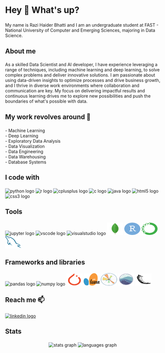 <h1 align="left">Hey 👋 What's up?</h1>

###

<p align="left">My name is Razi Haider Bhatti and I am an undergraduate student at FAST - National University of Computer and Emerging Sciences, majoring in Data Science.</p>

###

<h2 align="left">About me</h2>

###

<p align="left">As a skilled Data Scientist and AI developer, I have experience leveraging a range of techniques, including machine learning and deep learning, to solve complex problems and deliver innovative solutions. I am passionate about using data-driven insights to optimize processes and drive business growth, and I thrive in diverse work environments where collaboration and communication are key. My focus on delivering impactful results and continuous learning drives me to explore new possibilities and push the boundaries of what's possible with data.</p>

###

<h2 align="left">My work revolves around 🔭</h2>

###

<p align="left">- Machine Learning<br>- Deep Learning<br>- Exploratory Data Analysis<br>- Data Visualization<br>- Data Engineering<br>- Data Warehousing<br>- Database Systems</p>

###

<h2 align="left">I code with</h2>

###

<div align="left">
  <img src="https://cdn.jsdelivr.net/gh/devicons/devicon/icons/python/python-original.svg" height="40" width="52" alt="python logo"  />
  <img src="https://cdn.jsdelivr.net/gh/devicons/devicon/icons/r/r-original.svg" height="40" width="52" alt="r logo"  />
  <img src="https://cdn.jsdelivr.net/gh/devicons/devicon/icons/cplusplus/cplusplus-original.svg" height="40" width="52" alt="cplusplus logo"  />
  <img src="https://cdn.jsdelivr.net/gh/devicons/devicon/icons/c/c-original.svg" height="40" width="52" alt="c logo"  />
  <img src="https://cdn.jsdelivr.net/gh/devicons/devicon/icons/java/java-original.svg" height="40" width="52" alt="java logo"  />
  <img src="https://cdn.jsdelivr.net/gh/devicons/devicon/icons/html5/html5-original.svg" height="40" width="52" alt="html5 logo"  />
  <img src="https://cdn.jsdelivr.net/gh/devicons/devicon/icons/css3/css3-original.svg" height="40" width="52" alt="css3 logo"  />
</div>

###

<h2 align="left">Tools</h2>

###
<div align="left">
  <img src="https://cdn.jsdelivr.net/gh/devicons/devicon/icons/jupyter/jupyter-original.svg" height="40" width="52" alt="jupyter logo"  />
  <img src="https://cdn.jsdelivr.net/gh/devicons/devicon/icons/vscode/vscode-original.svg" height="40" width="52" alt="vscode logo"  />
  <img src="https://cdn.jsdelivr.net/gh/devicons/devicon/icons/visualstudio/visualstudio-plain.svg" height="40" width="52" alt="visualstudio logo"  />
  <img src="https://github.com/devicons/devicon/blob/v2.15.1/icons/mongodb/mongodb-original.svg" height="40" width="52" alt="mongodb logo"  />
  <img src="https://github.com/devicons/devicon/blob/v2.15.1/icons/rstudio/rstudio-original.svg" height="40" width="52" alt="rstudio logo"  />
  <img src="https://github.com/devicons/devicon/blob/v2.15.1/icons/anaconda/anaconda-original.svg" height="40" width="52" alt="anaconda logo"  />
  <img src="https://github.com/devicons/devicon/blob/v2.15.1/icons/mysql/mysql-original.svg" height="40" width="52" alt="mysql logo"  />
</div>

<h2 align="left">Frameworks and libraries</h2>

###
<div align="left">
  <img src="https://cdn.jsdelivr.net/gh/devicons/devicon/icons/pandas/pandas-original.svg" height="40" width="52" alt="pandas logo"  />
  <img src="https://cdn.jsdelivr.net/gh/devicons/devicon/icons/numpy/numpy-original.svg" height="40" width="52" alt="numpy logo"  />
  <img src="https://github.com/devicons/devicon/blob/v2.15.1/icons/pytorch/pytorch-original.svg" height="40" width="52" alt="pytorch logo"  />
  <img src="https://github.com/Razi202/Razi202/blob/main/imgs/scikit.svg" height="40" width="52" alt="scikit logo"  />
  <img src="https://github.com/Razi202/Razi202/blob/main/imgs/matplotlib.svg" height="40" width="52" alt="matplotlib logo"  />
  <img src="https://github.com/Razi202/Razi202/blob/main/imgs/seaborn.svg" height="40" width="52" alt="seaborn logo"  />
  <img src="https://github.com/devicons/devicon/blob/v2.15.1/icons/flask/flask-original.svg" height="40" width="52" alt="flask logo"  />
</div>

###

<h2 align="left">Reach me 📫</h2>

###

<div align="left">
  <a href="https://www.linkedin.com/in/razi-haider-bhatti-58638423a/" target="_blank">
    <img src="https://raw.githubusercontent.com/maurodesouza/profile-readme-generator/master/src/assets/icons/social/linkedin/default.svg" width="52" height="40" alt="linkedin logo"  />
  </a>
</div>

###

<h2 align="left">Stats</h2>

###

<div align="center">
  <img src="https://github-readme-stats.vercel.app/api?hide_title=false&hide_rank=false&show_icons=true&include_all_commits=true&count_private=true&disable_animations=false&theme=dracula&locale=en&hide_border=false&username=Razi202" height="150" alt="stats graph"  />
  <img src="https://github-readme-stats.vercel.app/api/top-langs?locale=en&hide_title=false&layout=compact&card_width=320&langs_count=5&theme=dracula&hide_border=false&username=Razi202" height="150" alt="languages graph"  />
</div>


###

<!--
**Razi202/Razi202** is a ✨ _special_ ✨ repository because its `README.md` (this file) appears on your GitHub profile.

Here are some ideas to get you started:

- 🔭 I’m currently working on ...
- 🌱 I’m currently learning ...
- 👯 I’m looking to collaborate on ...
- 🤔 I’m looking for help with ...
- 💬 Ask me about ...
- 📫 How to reach me: ...
- 😄 Pronouns: ...
- ⚡ Fun fact: ...
-->
